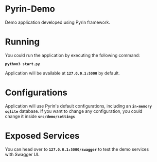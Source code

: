 # Pyrin-Demo

Demo application developed using Pyrin framework.

# Running

You could run the application by executing the following command:

**`python3 start.py`**

Application will be available at **`127.0.0.1:5000`** by default.

# Configurations

Application will use Pyrin's default configurations, including an **`in-memory sqlite`** 
database. If you want to change any configuration, you could change it inside 
**`src/demo/settings`**

# Exposed Services

You can head over to **`127.0.0.1:5000/swagger`** to test the demo services with Swagger UI.
